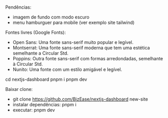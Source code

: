 #

Pendências:

- imagem de fundo com modo escuro
- menu hamburguer para mobile (ver exemplo site tailwind)

Fontes livres (Google Fonts):

- Open Sans: Uma fonte sans-serif muito popular e legível.
- Montserrat: Uma fonte sans-serif moderna que tem uma estética semelhante a Circular Std.
- Poppins: Outra fonte sans-serif com formas arredondadas, semelhante à Circular Std.
- Nunito: Uma fonte com um estilo amigável e legível.

cd nextjs-dashboard
pnpm i
pnpm dev

Baixar clone:

- git clone <https://github.com/BizEase/nextjs-dashboard> new-site
- instalar dependências: pnpm i
- executar: pnpm dev
